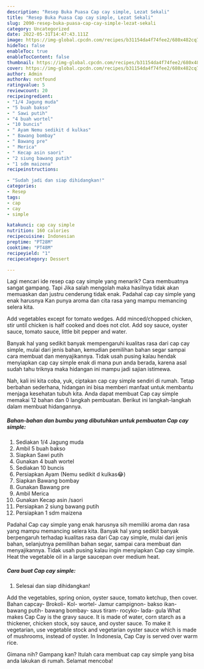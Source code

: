 ```yaml
---
description: "Resep Buka Puasa Cap cay simple, Lezat Sekali"
title: "Resep Buka Puasa Cap cay simple, Lezat Sekali"
slug: 2090-resep-buka-puasa-cap-cay-simple-lezat-sekali
category: Uncategorized
date: 2022-05-31T14:47:43.111Z
image: https://img-global.cpcdn.com/recipes/b31154da4f74fee2/680x482cq70/cap-cay-simple-foto-resep-utama.jpg
hideToc: false
enableToc: true
enableTocContent: false
thumbnail: https://img-global.cpcdn.com/recipes/b31154da4f74fee2/680x482cq70/cap-cay-simple-foto-resep-utama.jpg
cover: https://img-global.cpcdn.com/recipes/b31154da4f74fee2/680x482cq70/cap-cay-simple-foto-resep-utama.jpg
author: Admin
authorAv: notfound
ratingvalue: 5
reviewcount: 20
recipeingredient:
- "1/4 Jagung muda"
- "5 buah bakso"
- " Sawi putih"
- "4 buah wortel"
- "10 buncis"
- " Ayam Nemu sedikit d kulkas"
- " Bawang bombay"
- " Bawang pre"
- " Merica"
- " Kecap asin saori"
- "2 siung bawang putih"
- "1 sdm maizena"
recipeinstructions:

- "Sudah jadi dan siap dihidangkan!"
categories:
- Resep
tags:
- cap
- cay
- simple

katakunci: cap cay simple 
nutrition: 160 calories
recipecuisine: Indonesian
preptime: "PT28M"
cooktime: "PT48M"
recipeyield: "1"
recipecategory: Dessert

---
```



Lagi mencari ide resep cap cay simple yang menarik? Cara membuatnya sangat gampang. Tapi Jika salah mengolah maka hasilnya tidak akan memuaskan dan justru cenderung tidak enak. Padahal cap cay simple yang enak harusnya Kan punya aroma dan cita rasa yang mampu memancing selera kita.


Add vegetables except for tomato wedges. Add minced/chopped chicken, stir until chicken is half cooked and does not clot. Add soy sauce, oyster sauce, tomato sauce, little bit pepper and water.

Banyak hal yang sedikit banyak mempengaruhi kualitas rasa dari cap cay simple, mulai dari jenis bahan, kemudian pemilihan bahan segar sampai cara membuat dan menyajikannya. Tidak usah pusing kalau hendak menyiapkan cap cay simple enak di mana pun anda berada, karena asal sudah tahu triknya maka hidangan ini mampu jadi sajian istimewa.


Nah, kali ini kita coba, yuk, ciptakan cap cay simple sendiri di rumah. Tetap berbahan sederhana, hidangan ini bisa memberi manfaat untuk membantu menjaga kesehatan tubuh kita. Anda dapat membuat Cap cay simple memakai 12 bahan dan 0 langkah pembuatan. Berikut ini langkah-langkah dalam membuat hidangannya.

<!--inarticleads1-->

##### Bahan-bahan dan bumbu yang dibutuhkan untuk pembuatan Cap cay simple:

1. Sediakan 1/4 Jagung muda
1. Ambil 5 buah bakso
1. Siapkan  Sawi putih
1. Gunakan 4 buah wortel
1. Sediakan 10 buncis
1. Persiapkan  Ayam (Nemu sedikit d kulkas😂)
1. Siapkan  Bawang bombay
1. Gunakan  Bawang pre
1. Ambil  Merica
1. Gunakan  Kecap asin /saori
1. Persiapkan 2 siung bawang putih
1. Persiapkan 1 sdm maizena


Padahal Cap cay simple yang enak harusnya sih memiliki aroma dan rasa yang mampu memancing selera kita. Banyak hal yang sedikit banyak berpengaruh terhadap kualitas rasa dari Cap cay simple, mulai dari jenis bahan, selanjutnya pemilihan bahan segar, sampai cara membuat dan menyajikannya. Tidak usah pusing kalau ingin menyiapkan Cap cay simple. Heat the vegetable oil in a large saucepan over medium heat. 

<!--inarticleads2-->

##### Cara buat Cap cay simple:


1. Selesai dan siap dihidangkan!

Add the vegetables, spring onion, oyster sauce, tomato ketchup, then cover. Bahan capcay- Brokoli- Kol- wortel- Jamur campignon- bakso ikan- bawang putih- bawang bombay- saus tiram- rocyko- lada- gula What makes Cap Cay is the gravy sauce. It is made of water, corn starch as a thickener, chicken stock, soy sauce, and oyster sauce. To make it vegetarian, use vegetable stock and vegetarian oyster sauce which is made of mushrooms, instead of oyster. In Indonesia, Cap Cay is served over warm rice. 

Gimana nih? Gampang kan? Itulah cara membuat cap cay simple yang bisa anda lakukan di rumah. Selamat mencoba!
